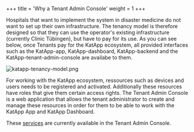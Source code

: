 +++
title = 'Why a Tenant Admin Console'
weight = 1
+++

Hospitals that want to implement the system in disaster medicine do not want to set up their own infrastructure. The tenancy model is therefore designed so that they can use the operator's existing infrastructure (currently Clinic Tübingen), but have to pay for its use. As you can see below, once Tenants pay for the KatApp ecosystem, all provided interfaces such as the KatApp-app, KatApp-dashboard, KatApp-backend and the KatApp-tenant-admin-console are availabe to them.

![katapp-tenancy-model.png](/katapp-tenancy-model.png)

For working with the KatApp ecosystem, ressources such as devices and users needs to be registered and activated. Additionally these resources have roles that give them certain access rights. The Tenant Admin Console is a web application that allows the tenant administrator to create and manage these resources in order for them to be able to work with the KatApp App and KatApp Dashboard.

These [services](/services) are currently available in the Tenant Admin Console.